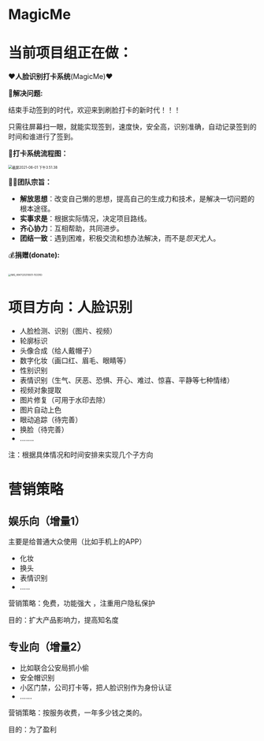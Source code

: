 # MagicMe

# 当前项目组正在做：

:heart:**人脸识别打卡系统**(MagicMe):heart:

:hammer:**解决问题:**

结束手动签到的时代，欢迎来到刷脸打卡的新时代！！！

只需往屏幕扫一眼，就能实现签到，速度快，安全高，识别准确，自动记录签到的时间和谁进行了签到。

:pushpin:**打卡系统流程图：**

<img src="https://typora-figure-bed.oss-cn-chengdu.aliyuncs.com/img/20210601155143.png" alt="截屏2021-06-01 下午3.51.38" style="zoom:50%;" />

:rainbow_flag:**团队宗旨：**

- **解放思想**：改变自己懒的思想，提高自己的生成力和技术，是解决一切问题的根本途径。
- **实事求是**：根据实际情况，决定项目路线。
- **齐心协力**：互相帮助，共同进步。
- **团结一致**：遇到困难，积极交流和想办法解决，而不是*怨天*尤人。

:moneybag:**捐赠(donate):**

​	<img src="https://typora-figure-bed.oss-cn-chengdu.aliyuncs.com/img/20210601153340.JPG" alt="IMG_4847(20210601-153316)" style="zoom: 33%;" />

# 项目方向：人脸识别

- 人脸检测、识别（图片、视频）
- 轮廓标识
- 头像合成（给人戴帽子）
- 数字化妆（画口红、眉毛、眼睛等）
- 性别识别
- 表情识别（生气、厌恶、恐惧、开心、难过、惊喜、平静等七种情绪）
- 视频对象提取
- 图片修复（可用于水印去除）
- 图片自动上色
- 眼动追踪（待完善）
- 换脸（待完善）
- .......

注：根据具体情况和时间安排来实现几个子方向

# 营销策略

## 娱乐向（增量1）

主要是给普通大众使用（比如手机上的APP）

- 化妆
- 换头
- 表情识别
- .....

营销策略：免费，功能强大 ，注重用户隐私保护

目的：扩大产品影响力，提高知名度

## 专业向（增量2）

- 比如联合公安局抓小偷
- 安全帽识别
- 小区门禁，公司打卡等，把人脸识别作为身份认证
- ......

营销策略：按服务收费，一年多少钱之类的。

目的：为了盈利

















